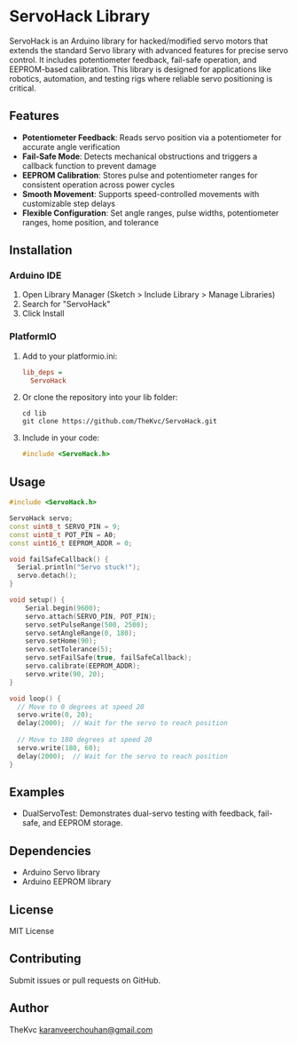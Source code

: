 # ServoHack Library

ServoHack is an Arduino library for hacked/modified servo motors that extends the standard Servo library with advanced features for precise servo control. It includes potentiometer feedback, fail-safe operation, and EEPROM-based calibration. This library is designed for applications like robotics, automation, and testing rigs where reliable servo positioning is critical.

## Features

- **Potentiometer Feedback**: Reads servo position via a potentiometer for accurate angle verification
- **Fail-Safe Mode**: Detects mechanical obstructions and triggers a callback function to prevent damage
- **EEPROM Calibration**: Stores pulse and potentiometer ranges for consistent operation across power cycles
- **Smooth Movement**: Supports speed-controlled movements with customizable step delays
- **Flexible Configuration**: Set angle ranges, pulse widths, potentiometer ranges, home position, and tolerance

## Installation

### Arduino IDE
1. Open Library Manager (Sketch > Include Library > Manage Libraries)
2. Search for "ServoHack"
3. Click Install

### PlatformIO
1. Add to your platformio.ini:
   ```ini
   lib_deps = 
     ServoHack
   ```
2. Or clone the repository into your lib folder:
   ```
   cd lib
   git clone https://github.com/TheKvc/ServoHack.git
   ```
3. Include in your code:
   ```cpp
   #include <ServoHack.h>
   ```
## Usage

```cpp
#include <ServoHack.h>

ServoHack servo;
const uint8_t SERVO_PIN = 9;
const uint8_t POT_PIN = A0;
const uint16_t EEPROM_ADDR = 0;

void failSafeCallback() {
  Serial.println("Servo stuck!");
  servo.detach();
}

void setup() {
    Serial.begin(9600);
    servo.attach(SERVO_PIN, POT_PIN);
    servo.setPulseRange(500, 2500);
    servo.setAngleRange(0, 180);
    servo.setHome(90);
    servo.setTolerance(5);
    servo.setFailSafe(true, failSafeCallback);
    servo.calibrate(EEPROM_ADDR);
    servo.write(90, 20);
}

void loop() {
  // Move to 0 degrees at speed 20
  servo.write(0, 20);
  delay(2000);  // Wait for the servo to reach position
  
  // Move to 180 degrees at speed 20
  servo.write(180, 60);
  delay(2000);  // Wait for the servo to reach position
}
```

## Examples
- DualServoTest: Demonstrates dual-servo testing with feedback, fail-safe, and EEPROM storage.

## Dependencies
- Arduino Servo library
- Arduino EEPROM library

## License
MIT License

## Contributing
Submit issues or pull requests on GitHub.

## Author

TheKvc karanveerchouhan@gmail.com